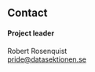 ## Contact


#### Project leader

Robert Rosenquist </br>
[pride@datasektionen.se](mailto:pride@datasektionen.se)
